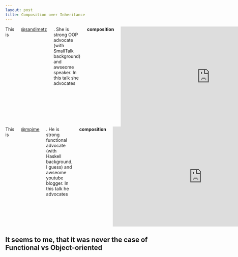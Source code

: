 ```yaml
---
layout: post
title: Composition over Inheritance
---
```


<div class="row">
  <div class="columns medium-6 large-6">
    This is <a href=https://twitter.com/sandimetz>@sandimetz</a>. She is strong OOP advocate (with SmallTalk background) and awseome speaker. In this talk she advocates <b>composition</b>
    <div class=flex-video>
      <iframe width="560" height="315" src="https://www.youtube.com/embed/OMPfEXIlTVE" frameborder="0" allowfullscreen></iframe>
    </div>
  </div>
  <div class="columns medium-6 large-6">
    This is <a href=https://twitter.com/mpjme>@mpjme</a>. He is strong functional advocate (with Haskell background, I guess) and awseome youtube blogger. In this talk he advocates <b>composition</b>
    <div class=flex-video>
      <iframe width="560" height="315" src="https://www.youtube.com/embed/wfMtDGfHWpA" frameborder="0" allowfullscreen></iframe>
    </div>
  </div>
</div>

## It seems to me, that it was never the case of Functional vs Object-oriented

